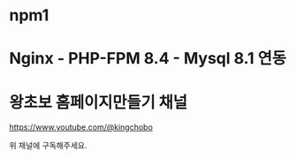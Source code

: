 # npm1

# Nginx - PHP-FPM 8.4 - Mysql 8.1 연동

# 왕초보 홈페이지만들기 채널

https://www.youtube.com/@kingchobo

위 채널에 구독해주세요.